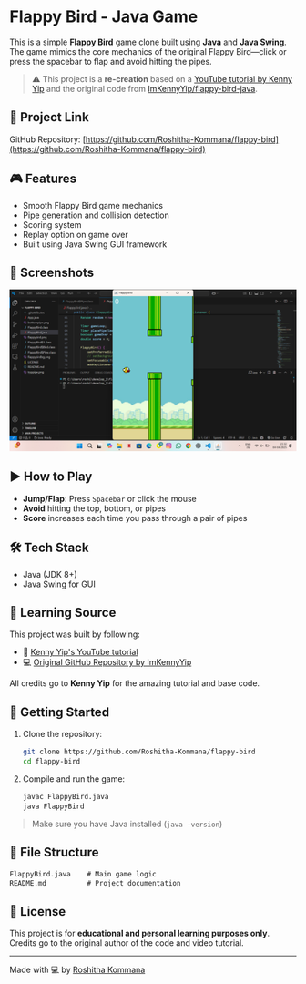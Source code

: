 
# Flappy Bird - Java Game

This is a simple **Flappy Bird** game clone built using **Java** and **Java Swing**. The game mimics the core mechanics of the original Flappy Bird—click or press the spacebar to flap and avoid hitting the pipes.

> ⚠️ This project is a **re-creation** based on a [YouTube tutorial by Kenny Yip](https://www.youtube.com/watch?v=Xw2MEG-FBsE) and the original code from [ImKennyYip/flappy-bird-java](https://github.com/ImKennyYip/flappy-bird-java).

## 🔗 Project Link

GitHub Repository: [https://github.com/Roshitha-Kommana/flappy-bird](https://github.com/Roshitha-Kommana/flappy-bird)

## 🎮 Features

- Smooth Flappy Bird game mechanics
- Pipe generation and collision detection
- Scoring system
- Replay option on game over
- Built using Java Swing GUI framework

## 📸 Screenshots

![Image Alt](https://github.com/Roshitha-Kommana/flappy-bird/blob/8e1328775f29011ef5a1004c580a750b4210764c/screenshot.png)


## ▶️ How to Play

- **Jump/Flap**: Press `Spacebar` or click the mouse
- **Avoid** hitting the top, bottom, or pipes
- **Score** increases each time you pass through a pair of pipes

## 🛠️ Tech Stack

- Java (JDK 8+)
- Java Swing for GUI

## 🧠 Learning Source

This project was built by following:

- 🎥 [Kenny Yip's YouTube tutorial](https://www.youtube.com/watch?v=Xw2MEG-FBsE)
- 💻 [Original GitHub Repository by ImKennyYip](https://github.com/ImKennyYip/flappy-bird-java)

All credits go to **Kenny Yip** for the amazing tutorial and base code.

## 🚀 Getting Started

1. Clone the repository:
   ```bash
   git clone https://github.com/Roshitha-Kommana/flappy-bird
   cd flappy-bird
   ```
2. Compile and run the game:
   ```bash
   javac FlappyBird.java
   java FlappyBird
   ```

> Make sure you have Java installed (`java -version`)

## 📁 File Structure

```
FlappyBird.java    # Main game logic
README.md          # Project documentation
```

## 📜 License

This project is for **educational and personal learning purposes only**. Credits go to the original author of the code and video tutorial.

---

Made with 💻 by [Roshitha Kommana](https://github.com/Roshitha-Kommana)
```

